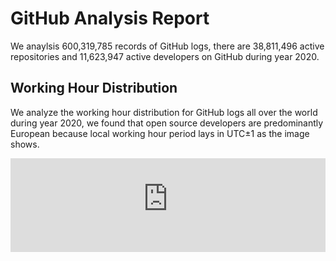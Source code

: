 # GitHub Analysis Report

We anaylsis 600,319,785 records of GitHub logs, there are 38,811,496 active repositories and 11,623,947 active developers on GitHub during year 2020.

## Working Hour Distribution

We analyze the working hour distribution for GitHub logs all over the world during year 2020, we found that open source developers are predominantly European because local working hour period lays in UTC±1 as the image shows.

<embed src="http://gar2020.opensource-service.cn/svgrenderer/github/X-lab2017/github-analysis-report?path=sqls/working-hour-distribution/image.svg&data=[1,2,3,3,2,2,4,5,7,8,6,6,7,9,10,10,9,8,8,8,7,7,4,4,3,3,4,3,2,3,5,6,7,7,7,6,7,9,10,9,9,8,8,8,7,6,5,4,3,3,4,3,2,2,4,6,7,7,7,5,7,9,10,9,9,8,8,7,7,5,5,4,3,3,3,3,2,2,4,6,7,7,6,6,7,9,10,10,10,9,9,8,7,6,4,3,3,3,4,4,3,3,4,5,7,7,6,6,6,8,8,9,8,7,6,6,6,6,4,3,2,1,2,1,1,0,1,1,2,2,2,2,3,3,4,5,4,4,4,3,3,2,2,1,1,1,1,1,1,1,1,1,2,2,3,3,3,4,4,4,4,4,4,4,3,3,2,1]?lang=en" style="width:100%" />
